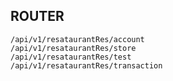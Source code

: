 ## ROUTER ##
 	/api/v1/resataurantRes/account
 	/api/v1/resataurantRes/store
 	/api/v1/resataurantRes/test
 	/api/v1/resataurantRes/transaction